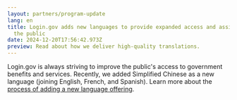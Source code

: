 ```yaml
---
layout: partners/program-update
lang: en
title: Login.gov adds new languages to provide expanded access and assistance to
  the public
date: 2024-12-20T17:56:42.973Z
preview: Read about how we deliver high-quality translations.
---
```

Login.gov is always striving to improve the public's access to government benefits and services. Recently, we added Simplified Chinese as a new language (joining English, French, and Spanish). Learn more about the [process of adding a new language offering](https://digital.gov/2024/12/17/approaching-language-translations-to-provide-a-better-user-experience/).